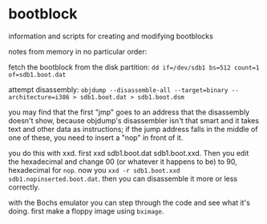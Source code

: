 # bootblock

information and scripts for creating and modifying bootblocks

notes from memory in no particular order:

fetch the bootblock from the disk partition:
`dd if=/dev/sdb1 bs=512 count=1 of=sdb1.boot.dat`

attempt disassembly:
`objdump --disassemble-all --target=binary --architecture=i386 >
sdb1.boot.dat > sdb1.boot.dsm`

you may find that the first "jmp" goes to an address that the disassembly
doesn't show, because objdump's disassembler isn't that smart and it takes
text and other data as instructions; if the jump address falls in the middle
of one of these, you need to insert a "nop" in front of it.

you do this with xxd. first xxd sdb1.boot.dat sdb1.boot.xxd. Then you edit
the hexadecimal and change 00 (or whatever it happens to be) to 90, hexadecimal
for `nop`. now you `xxd -r sdb1.boot.xxd sdb1.nopinserted.boot.dat`. then you
can disassemble it more or less correctly.

with the Bochs emulator you can step through the code and see what it's doing.
first make a floppy image using `bximage`.
